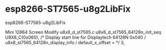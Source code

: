# esp8266-ST7565-u8g2LibFix
esp8266-ST7565-u8g2LibFix

Mini 12864 Screen
Modify u8x8_d_st7565.c
u8x8_d_st7565_64128n_init_seq
U8X8_C(0x060), /* Display start line for Displaytech 64128N 0x040 / 
u8x8_st7565_64128n_display_info
/ default_x_offset = */ 3,
